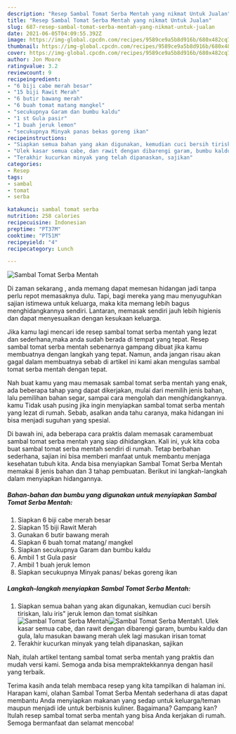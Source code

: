```yaml
---
description: "Resep Sambal Tomat Serba Mentah yang nikmat Untuk Jualan"
title: "Resep Sambal Tomat Serba Mentah yang nikmat Untuk Jualan"
slug: 687-resep-sambal-tomat-serba-mentah-yang-nikmat-untuk-jualan
date: 2021-06-05T04:09:55.392Z
image: https://img-global.cpcdn.com/recipes/9589ce9a5b8d916b/680x482cq70/sambal-tomat-serba-mentah-foto-resep-utama.jpg
thumbnail: https://img-global.cpcdn.com/recipes/9589ce9a5b8d916b/680x482cq70/sambal-tomat-serba-mentah-foto-resep-utama.jpg
cover: https://img-global.cpcdn.com/recipes/9589ce9a5b8d916b/680x482cq70/sambal-tomat-serba-mentah-foto-resep-utama.jpg
author: Jon Moore
ratingvalue: 3.2
reviewcount: 9
recipeingredient:
- "6 biji cabe merah besar"
- "15 biji Rawit Merah"
- "6 butir bawang merah"
- "6 buah tomat matang mangkel"
- "secukupnya Garam dan bumbu kaldu"
- "1 st Gula pasir"
- "1 buah jeruk lemon"
- "secukupnya Minyak panas bekas goreng ikan"
recipeinstructions:
- "Siapkan semua bahan yang akan digunakan, kemudian cuci bersih tiriskan, lalu iris&#34; jeruk lemon dan tomat sisihkan"
- "Ulek kasar semua cabe, dan rawit dengan dibarengi garam, bumbu kaldu dan gula, lalu masukan bawang merah ulek lagi masukan irisan tomat"
- "Terakhir kucurkan minyak yang telah dipanaskan, sajikan"
categories:
- Resep
tags:
- sambal
- tomat
- serba

katakunci: sambal tomat serba 
nutrition: 258 calories
recipecuisine: Indonesian
preptime: "PT37M"
cooktime: "PT51M"
recipeyield: "4"
recipecategory: Lunch

---
```



![Sambal Tomat Serba Mentah](https://img-global.cpcdn.com/recipes/9589ce9a5b8d916b/680x482cq70/sambal-tomat-serba-mentah-foto-resep-utama.jpg)

Di zaman  sekarang , anda memang dapat memesan hidangan jadi tanpa perlu repot memasaknya dulu. Tapi, bagi mereka yang mau menyuguhkan sajian istimewa untuk keluarga, maka kita memang lebih bagus menghidangkannya sendiri. Lantaran, memasak sendiri jauh lebih higienis dan dapat menyesuaikan dengan kesukaan keluarga.

Jika kamu lagi mencari ide resep sambal tomat serba mentah yang lezat dan sederhana,maka anda sudah berada di tempat yang tepat. Resep sambal tomat serba mentah  sebenarnya gampang dibuat jika kamu membuatnya dengan langkah yang tepat. Namun, anda jangan risau akan gagal dalam membuatnya 
sebab di artikel ini kami akan mengulas sambal tomat serba mentah dengan tepat.  



Nah buat kamu yang mau memasak sambal tomat serba mentah yang enak, ada beberapa tahap yang dapat dikerjakan, mulai dari memilih jenis bahan, lalu pemilihan bahan segar, sampai cara mengolah dan menghidangkannya. kamu Tidak usah pusing jika ingin menyiapkan sambal tomat serba mentah yang lezat di rumah. Sebab, asalkan anda  tahu caranya, maka hidangan ini bisa menjadi suguhan yang spesial.

Di bawah ini, ada beberapa cara praktis  dalam memasak caramembuat sambal tomat serba mentah yang siap dihidangkan. Kali ini, yuk kita coba buat sambal tomat serba mentah sendiri di rumah. Tetap berbahan sederhana, sajian ini bisa memberi manfaat untuk membantu menjaga kesehatan tubuh kita. Anda bisa menyiapkan Sambal Tomat Serba Mentah memakai 8 jenis bahan dan 3 tahap pembuatan. Berikut ini langkah-langkah dalam menyiapkan hidangannya.

<!--inarticleads1-->

##### Bahan-bahan dan bumbu yang digunakan untuk menyiapkan Sambal Tomat Serba Mentah:

1. Siapkan 6 biji cabe merah besar
1. Siapkan 15 biji Rawit Merah
1. Gunakan 6 butir bawang merah
1. Siapkan 6 buah tomat matang/ mangkel
1. Siapkan secukupnya Garam dan bumbu kaldu
1. Ambil 1 st Gula pasir
1. Ambil 1 buah jeruk lemon
1. Siapkan secukupnya Minyak panas/ bekas goreng ikan




<!--inarticleads2-->

##### Langkah-langkah menyiapkan Sambal Tomat Serba Mentah:

1. Siapkan semua bahan yang akan digunakan, kemudian cuci bersih tiriskan, lalu iris&#34; jeruk lemon dan tomat sisihkan
<img src="https://img-global.cpcdn.com/steps/b178e998f958c031/160x128cq70/sambal-tomat-serba-mentah-langkah-memasak-1-foto.jpg" alt="Sambal Tomat Serba Mentah"><img src="https://img-global.cpcdn.com/steps/51f31a5a5d070fe6/160x128cq70/sambal-tomat-serba-mentah-langkah-memasak-1-foto.jpg" alt="Sambal Tomat Serba Mentah">1. Ulek kasar semua cabe, dan rawit dengan dibarengi garam, bumbu kaldu dan gula, lalu masukan bawang merah ulek lagi masukan irisan tomat
1. Terakhir kucurkan minyak yang telah dipanaskan, sajikan




Nah, itulah artikel tentang  sambal tomat serba mentah  yang praktis dan mudah versi kami. Semoga anda bisa mempraktekkannya dengan hasil yang terbaik. 

Terima kasih anda telah membaca resep yang kita tampilkan di halaman ini. Harapan kami, olahan  Sambal Tomat Serba Mentah sederhana di atas dapat membantu Anda menyiapkan makanan yang sedap untuk keluarga/teman maupun menjadi ide untuk berbisnis kuliner. Bagaimana? Gampang kan? Itulah resep sambal tomat serba mentah yang bisa Anda kerjakan di rumah. Semoga bermanfaat dan selamat mencoba!

